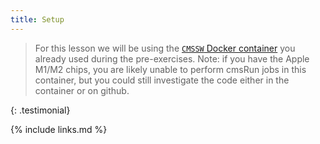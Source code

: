 ```yaml
---
title: Setup
---
```


> For this lesson we will be using the [`CMSSW` Docker container](https://cms-opendata-workshop.github.io/workshop2023-lesson-docker/03-docker-for-cms-opendata/index.html#download-the-docker-image-for-cmssw-open-data-and-start-a-container) you already used during the pre-exercises.  Note: if you have the Apple M1/M2 chips, you are likely unable to perform cmsRun jobs in this container, but you could still investigate the code either in the container or on github.
>
{: .testimonial}



{% include links.md %}

